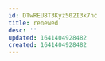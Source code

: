 ```yaml
---
id: DTwREU8T3Kyz502I3k7nc
title: renewed
desc: ''
updated: 1641404928482
created: 1641404928482
---
```




